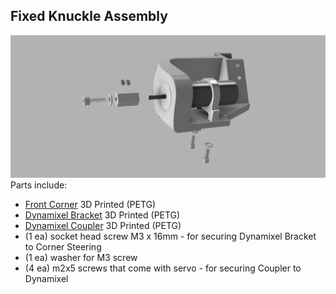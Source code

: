 ## Fixed Knuckle Assembly
![Fixed Knuckle Assy](/Images/Fixed_Knuckle_Assy.png?raw=true "Fixed Knuckle Assy")
Parts include:
+ [Front Corner](/3d%20Prints/Front%20Corner%20Steering%20Right.stl) 3D Printed (PETG)
+ [Dynamixel Bracket](/3d%20Prints/Dynamixel%20Bracket.stl) 3D Printed (PETG)
+ [Dynamixel Coupler](/3d%20Prints/Dynamixel%20Coupler.stl) 3D Printed (PETG)
+ (1 ea) socket head screw M3 x 16mm - for securing Dynamixel Bracket to Corner Steering
+ (1 ea) washer for M3 screw
+ (4 ea) m2x5 screws that come with servo - for securing Coupler to Dynamixel
